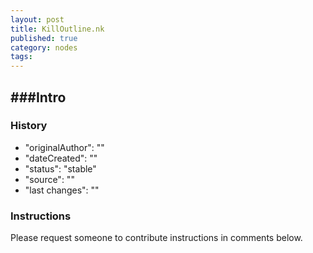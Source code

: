 ```yaml
---
layout: post
title: KillOutline.nk
published: true
category: nodes
tags: 
---
```


###Intro
- 

### History
- "originalAuthor": ""
- "dateCreated": ""
- "status": "stable"
- "source": ""
- "last changes": ""

### Instructions
Please request someone to contribute instructions in comments below.

